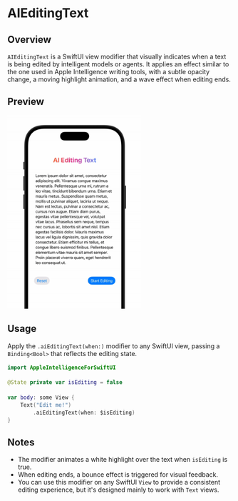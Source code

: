 # AIEditingText

## Overview
`AIEditingText` is a SwiftUI view modifier that visually indicates when a text is being edited by intelligent models or agents. It applies an effect similar to the one used in Apple Intelligence writing tools, with a subtle opacity change, a moving highlight animation, and a wave effect when editing ends.

## Preview
<img src="./EditingText-Preview.gif" width="300" alt="AiEditingText Preview">


## Usage
Apply the `.aiEditingText(when:)` modifier to any SwiftUI view, passing a `Binding<Bool>` that reflects the editing state.

```swift
import AppleIntelligenceForSwiftUI

@State private var isEditing = false

var body: some View {
    Text("Edit me!")
        .aiEditingText(when: $isEditing)
}
```

## Notes
- The modifier animates a white highlight over the text when `isEditing` is true.
- When editing ends, a bounce effect is triggered for visual feedback.
- You can use this modifier on any SwiftUI `View` to provide a consistent editing experience, but it's designed mainly to work with `Text` views.
